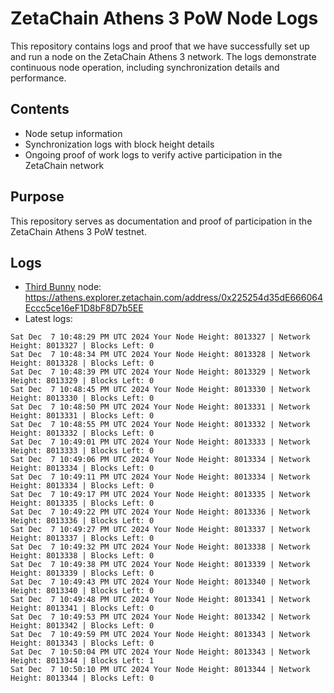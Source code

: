 # ZetaChain Athens 3 PoW Node Logs
This repository contains logs and proof that we have successfully set up and run a node on the ZetaChain Athens 3 network. The logs demonstrate continuous node operation, including synchronization details and performance.

## Contents
- Node setup information
- Synchronization logs with block height details
- Ongoing proof of work logs to verify active participation in the ZetaChain network

## Purpose
This repository serves as documentation and proof of participation in the ZetaChain Athens 3 PoW testnet.

## Logs

- [Third Bunny](https://thirdbunny.xyz/) node: https://athens.explorer.zetachain.com/address/0x225254d35dE666064Eccc5ce16eF1D8bF8D7b5EE
- Latest logs:
```
Sat Dec  7 10:48:29 PM UTC 2024 Your Node Height: 8013327 | Network Height: 8013327 | Blocks Left: 0
Sat Dec  7 10:48:34 PM UTC 2024 Your Node Height: 8013328 | Network Height: 8013328 | Blocks Left: 0
Sat Dec  7 10:48:39 PM UTC 2024 Your Node Height: 8013329 | Network Height: 8013329 | Blocks Left: 0
Sat Dec  7 10:48:45 PM UTC 2024 Your Node Height: 8013330 | Network Height: 8013330 | Blocks Left: 0
Sat Dec  7 10:48:50 PM UTC 2024 Your Node Height: 8013331 | Network Height: 8013331 | Blocks Left: 0
Sat Dec  7 10:48:55 PM UTC 2024 Your Node Height: 8013332 | Network Height: 8013332 | Blocks Left: 0
Sat Dec  7 10:49:01 PM UTC 2024 Your Node Height: 8013333 | Network Height: 8013333 | Blocks Left: 0
Sat Dec  7 10:49:06 PM UTC 2024 Your Node Height: 8013334 | Network Height: 8013334 | Blocks Left: 0
Sat Dec  7 10:49:11 PM UTC 2024 Your Node Height: 8013334 | Network Height: 8013334 | Blocks Left: 0
Sat Dec  7 10:49:17 PM UTC 2024 Your Node Height: 8013335 | Network Height: 8013335 | Blocks Left: 0
Sat Dec  7 10:49:22 PM UTC 2024 Your Node Height: 8013336 | Network Height: 8013336 | Blocks Left: 0
Sat Dec  7 10:49:27 PM UTC 2024 Your Node Height: 8013337 | Network Height: 8013337 | Blocks Left: 0
Sat Dec  7 10:49:32 PM UTC 2024 Your Node Height: 8013338 | Network Height: 8013338 | Blocks Left: 0
Sat Dec  7 10:49:38 PM UTC 2024 Your Node Height: 8013339 | Network Height: 8013339 | Blocks Left: 0
Sat Dec  7 10:49:43 PM UTC 2024 Your Node Height: 8013340 | Network Height: 8013340 | Blocks Left: 0
Sat Dec  7 10:49:48 PM UTC 2024 Your Node Height: 8013341 | Network Height: 8013341 | Blocks Left: 0
Sat Dec  7 10:49:53 PM UTC 2024 Your Node Height: 8013342 | Network Height: 8013342 | Blocks Left: 0
Sat Dec  7 10:49:59 PM UTC 2024 Your Node Height: 8013343 | Network Height: 8013343 | Blocks Left: 0
Sat Dec  7 10:50:04 PM UTC 2024 Your Node Height: 8013343 | Network Height: 8013344 | Blocks Left: 1
Sat Dec  7 10:50:10 PM UTC 2024 Your Node Height: 8013344 | Network Height: 8013344 | Blocks Left: 0
```
